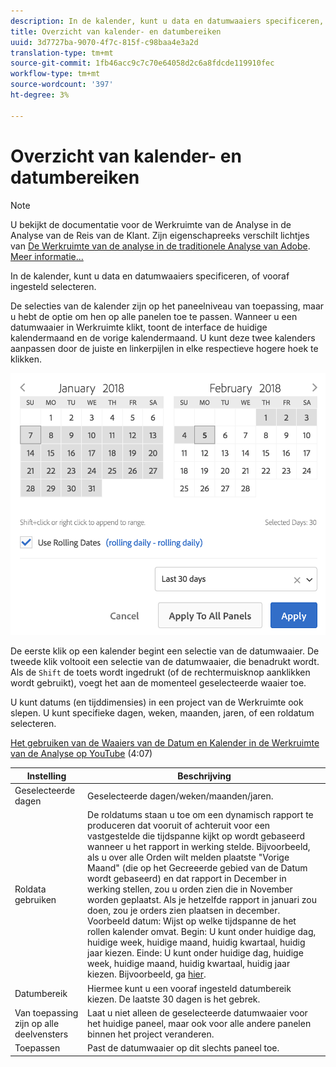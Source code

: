 ```yaml
---
description: In de kalender, kunt u data en datumwaaiers specificeren, of vooraf ingesteld selecteren.
title: Overzicht van kalender- en datumbereiken
uuid: 3d7727ba-9070-4f7c-815f-c98baa4e3a2d
translation-type: tm+mt
source-git-commit: 1fb46acc9c7c70e64058d2c6a8fdcde119910fec
workflow-type: tm+mt
source-wordcount: '397'
ht-degree: 3%

---
```



# Overzicht van kalender- en datumbereiken

>[!NOTE]
>
>U bekijkt de documentatie voor de Werkruimte van de Analyse in de Analyse van de Reis van de Klant. Zijn eigenschapreeks verschilt lichtjes van [De Werkruimte van de analyse in de traditionele Analyse van Adobe](https://docs.adobe.com/content/help/en/analytics/analyze/analysis-workspace/home.html). [Meer informatie...](/help/getting-started/cja-aa.md)

In de kalender, kunt u data en datumwaaiers specificeren, of vooraf ingesteld selecteren.

De selecties van de kalender zijn op het paneelniveau van toepassing, maar u hebt de optie om hen op alle panelen toe te passen. Wanneer u een datumwaaier in Werkruimte klikt, toont de interface de huidige kalendermaand en de vorige kalendermaand. U kunt deze twee kalenders aanpassen door de juiste en linkerpijlen in elke respectieve hogere hoek te klikken.

![Agenda](assets/aw_calendar.png)

De eerste klik op een kalender begint een selectie van de datumwaaier. De tweede klik voltooit een selectie van de datumwaaier, die benadrukt wordt. Als de `Shift` de toets wordt ingedrukt (of de rechtermuisknop aanklikken wordt gebruikt), voegt het aan de momenteel geselecteerde waaier toe.

U kunt datums (en tijddimensies) in een project van de Werkruimte ook slepen. U kunt specifieke dagen, weken, maanden, jaren, of een roldatum selecteren.

[Het gebruiken van de Waaiers van de Datum en Kalender in de Werkruimte van de Analyse op YouTube](https://www.youtube.com/watch?v=L4FSrxr3SDA&amp;list=PL2tCx83mn7GuNnQdYGOtlyCu0V5mEZ8sS&amp;index=28) (4:07)

| Instelling | Beschrijving |
|--- |--- |
| Geselecteerde dagen | Geselecteerde dagen/weken/maanden/jaren. |
| Roldata gebruiken | De roldatums staan u toe om een dynamisch rapport te produceren dat vooruit of achteruit voor een vastgestelde die tijdspanne kijkt op wordt gebaseerd wanneer u het rapport in werking stelde. Bijvoorbeeld, als u over alle Orden wilt melden plaatste &quot;Vorige Maand&quot; (die op het Gecreeerde gebied van de Datum wordt gebaseerd) en dat rapport in December in werking stellen, zou u orden zien die in November worden geplaatst. Als je hetzelfde rapport in januari zou doen, zou je orders zien plaatsen in december.  Voorbeeld datum: Wijst op welke tijdspanne de het rollen kalender omvat.  Begin: U kunt onder huidige dag, huidige week, huidige maand, huidig kwartaal, huidig jaar kiezen.  Einde: U kunt onder huidige dag, huidige week, huidige maand, huidig kwartaal, huidig jaar kiezen.  Bijvoorbeeld, ga [hier](/help/components/date-ranges/custom-date-ranges.md). |
| Datumbereik | Hiermee kunt u een vooraf ingesteld datumbereik kiezen. De laatste 30 dagen is het gebrek. |
| Van toepassing zijn op alle deelvensters | Laat u niet alleen de geselecteerde datumwaaier voor het huidige paneel, maar ook voor alle andere panelen binnen het project veranderen. |
| Toepassen | Past de datumwaaier op dit slechts paneel toe. |
